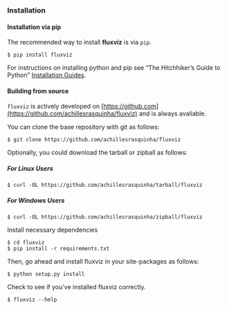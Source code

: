 ### Installation

#### Installation via pip

The recommended way to install **fluxviz** is via `pip`.

```shell
$ pip install fluxviz
```

For instructions on installing python and pip see “The Hitchhiker’s Guide to Python” 
[Installation Guides](https://docs.python-guide.org/starting/installation/).

#### Building from source

`fluxviz` is actively developed on [https://github.com](https://github.com/achillesrasquinha/fluxviz)
and is always avaliable.

You can clone the base repository with git as follows:

```shell
$ git clone https://github.com/achillesrasquinha/fluxviz
```

Optionally, you could download the tarball or zipball as follows:

##### For Linux Users

```shell
$ curl -OL https://github.com/achillesrasquinha/tarball/fluxviz
```

##### For Windows Users

```shell
$ curl -OL https://github.com/achillesrasquinha/zipball/fluxviz
```

Install necessary dependencies

```shell
$ cd fluxviz
$ pip install -r requirements.txt
```

Then, go ahead and install fluxviz in your site-packages as follows:

```shell
$ python setup.py install
```

Check to see if you’ve installed fluxviz correctly.

```shell
$ fluxviz --help
```
